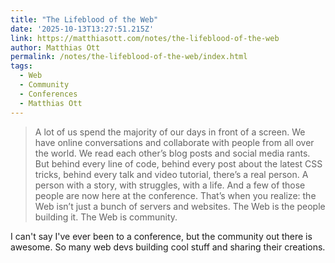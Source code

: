 ```yaml
---
title: "The Lifeblood of the Web"
date: '2025-10-13T13:27:51.215Z'
link: https://matthiasott.com/notes/the-lifeblood-of-the-web
author: Matthias Ott
permalink: /notes/the-lifeblood-of-the-web/index.html
tags:
  - Web
  - Community
  - Conferences
  - Matthias Ott
---
```

> A lot of us spend the majority of our days in front of a screen. We have online conversations and collaborate with people from all over the world. We read each other’s blog posts and social media rants. But behind every line of code, behind every post about the latest CSS tricks, behind every talk and video tutorial, there’s a real person. A person with a story, with struggles, with a life. And a few of those people are now here at the conference. That’s when you realize: the Web isn’t just a bunch of servers and websites. The Web is the people building it. The Web is community.

I can't say I've ever been to a conference, but the community out there is awesome. So many web devs building cool stuff and sharing their creations.